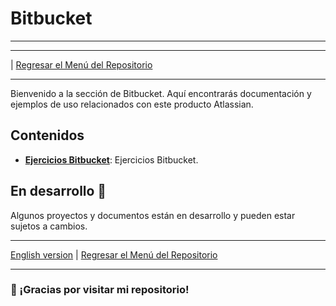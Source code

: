 # Bitbucket
---

---
| [Regresar el Menú del Repositorio](../README.md)

---

Bienvenido a la sección de Bitbucket. Aquí encontrarás documentación y ejemplos de uso relacionados con este producto Atlassian.

## Contenidos

- **[Ejercicios Bitbucket](./Ejercicios/)**: Ejercicios Bitbucket.

## En desarrollo 🚧

Algunos proyectos y documentos están en desarrollo y pueden estar sujetos a cambios.

---

[English version](./) | [Regresar el Menú del Repositorio](../README.md)

---

### 🙏 ¡Gracias por visitar mi repositorio!


